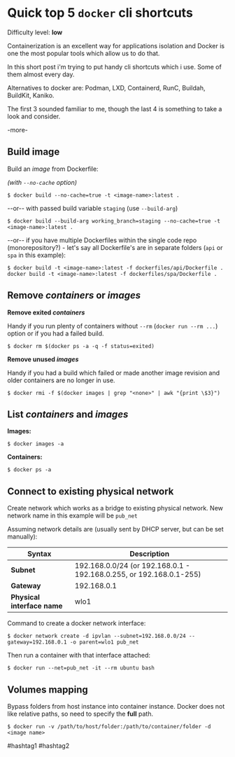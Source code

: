 # Quick top 5 `docker` cli shortcuts

Difficulty level: **low**

Containerization is an excellent way for applications isolation and Docker is
one the most popular tools which allow us to do that.

In this short post i'm trying to put handy cli shortcuts which i use. Some of
them almost every day.

Alternatives to docker are: Podman, LXD, Containerd, RunC, Buildah, BuildKit,
Kaniko.

The first 3 sounded familiar to me, though the last 4 is something to take
a look and consider.

-more-

## Build image

Build an _image_ from Dockerfile:

_(with `--no-cache` option)_
```
$ docker build --no-cache=true -t <image-name>:latest .
```

--or-- with passed build variable `staging` (use `--build-arg`)

```
$ docker build --build-arg working_branch=staging --no-cache=true -t <image-name>:latest .
```

--or-- if you have multiple Dockerfiles within the single code repo
(monorepository?) - let's say all Dockerfile's are in separate folders (`api` or
`spa` in this example):

```
$ docker build -t <image-name>:latest -f dockerfiles/api/Dockerfile .
docker build -t <image-name>:latest -f dockerfiles/spa/Dockerfile .
```


## Remove _containers_ or _images_

**Remove exited _containers_**

Handy if you run plenty of containers without `--rm` (`docker run --rm ...`)
option or if you had a failed build.

```
$ docker rm $(docker ps -a -q -f status=exited)
```

**Remove unused _images_**

Handy if you had  a build which failed or made another image revision and older
containers are no longer in use.

```
$ docker rmi -f $(docker images | grep "<none>" | awk "{print \$3}")
```

## List _containers_ and _images_

**Images:**
```
$ docker images -a
```

**Containers:**
```
$ docker ps -a
```

## Connect to existing physical network

Create network which works as a bridge to existing physical network. New network
name in this example will be `pub_net`

Assuming network details are (usually sent by DHCP server, but can be set
manually):

|Syntax|Description|
|-|---|
|**Subnet** | 192.168.0.0/24 (or 192.168.0.1 - 192.168.0.255, or 192.168.0.1-255)|
|**Gateway** | 192.168.0.1|
|**Physical interface name**| wlo1|

Command to create a docker network interface:

```
$ docker network create -d ipvlan --subnet=192.168.0.0/24 --gateway=192.168.0.1 -o parent=wlo1 pub_net
```

Then run a container with that interface attached:
```
$ docker run --net=pub_net -it --rm ubuntu bash
```

## Volumes mapping
Bypass folders from host instance into container instance. Docker does not like
relative paths, so need to specify the **full** path.

```
$ docker run -v /path/to/host/folder:/path/to/container/folder -d <image name>
```


 #hashtag1 #hashtag2
